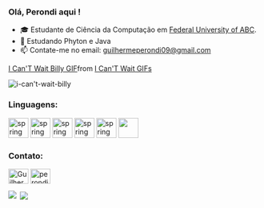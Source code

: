 ### Olá, Perondi aqui !

-  :mortar_board: Estudante de Ciência da Computação em [Federal University of ABC](https://www.ufabc.edu.br/).
- 🌱 Estudando Phyton e Java
- 📫 Contate-me no email: guilhermeperondi09@gmail.com

<div class="tenor-gif-embed" data-postid="17880479021696858995" data-share-method="host" data-aspect-ratio="1.33155" data-width="100%"><a href="https://tenor.com/view/i-can%27t-wait-billy-the-grim-adventures-of-billy-and-mandy-i%27m-so-excited-super-happy-gif-17880479021696858995">I Can&#39;T Wait Billy GIF</a>from <a href="https://tenor.com/search/i+can%27t+wait-gifs">I Can&#39;T Wait GIFs</a></div> <script type="text/javascript" async src="https://tenor.com/embed.js"></script>

![i-can't-wait-billy](https://github.com/user-attachments/assets/3febbe51-9f03-44b1-b370-f002003a0a82)

<h3 align="left">Linguagens:</h3>
<p align="left">
<img src="https://www.vectorlogo.zone/logos/javascript/javascript-icon.svg" alt="spring" width="40" height="40"/>
<img src="https://www.vectorlogo.zone/logos/java/java-icon.svg" alt="spring" width="40" height="40"/>
<img src="https://www.vectorlogo.zone/logos/git-scm/git-scm-icon.svg" alt="spring" width="40" height="40"/>
<img src="https://www.vectorlogo.zone/logos/mysql/mysql-icon.svg" alt="spring" width="40" height="40"/>
<img src="https://www.vectorlogo.zone/logos/python/python-icon.svg" alt="spring" width="40" height="40"/>
<img src="https://www.vectorlogo.zone/logos/springio/springio-icon.svg" width="40" height="40"/>



<h3 align="left">Contato:</h3>
<p align="left">
<a href="https://linkedin.com/in/guilherme-perondi-306705203/" target="blank"><img align="center" src="https://raw.githubusercontent.com/rahuldkjain/github-profile-readme-generator/master/src/images/icons/Social/linked-in-alt.svg" alt="Guilherme Perondi" height="30" width="40" /></a>
<a href="https://instagram.com/RacionalVol1" target="blank"><img align="center" src="https://raw.githubusercontent.com/rahuldkjain/github-profile-readme-generator/master/src/images/icons/Social/instagram.svg" alt="perondi" height="30" width="40" /></a>

</p>

<p><img align="left" src="https://github-readme-stats.vercel.app/api/top-langs/?username=racionalVol1&show_icons=true&theme=holi&layout=compact"/></p>

<p>&nbsp;<img align="center" src="https://github-readme-stats.vercel.app/api?username=racionalVol1&show_icons=true&locale=en&theme=holi&rank_icon=github"</p>


